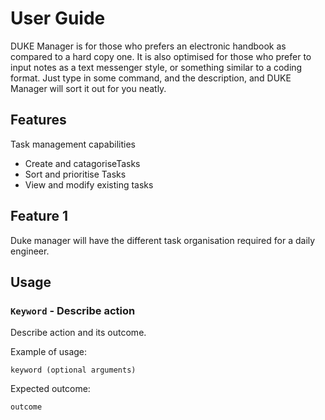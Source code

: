 # User Guide
DUKE Manager  is for those who prefers an electronic handbook as compared to a hard copy one. It is also optimised for those who prefer to input notes as a text messenger style, or something similar to a coding format. Just type in some command, and the description, and DUKE Manager will sort it out for you neatly. 

## Features 
Task management capabilities
- Create and catagoriseTasks
- Sort and prioritise Tasks
- View and modify existing tasks

## Feature 1 
Duke manager will have the different task organisation required for a daily engineer. 

## Usage
<task code> <task to be noted> <arguments for task code> 

### `Keyword` - Describe action

Describe action and its outcome.

Example of usage: 

`keyword (optional arguments)`

Expected outcome:

`outcome`

